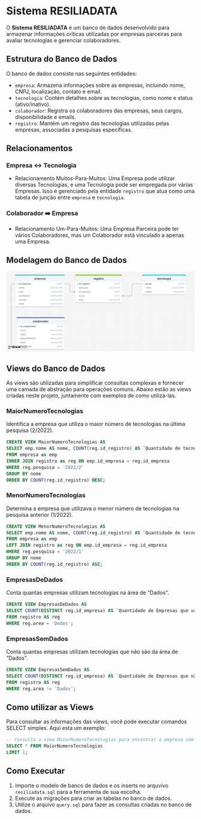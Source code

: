 # Sistema RESILIADATA
O **Sistema RESILIADATA** é um banco de dados desenvolvido para armazenar informações críticas utilizadas por empresas parceiras para avaliar tecnologias e gerenciar colaboradores.

## Estrutura do Banco de Dados

O banco de dados consiste nas seguintes entidades:

- `empresa`: Armazena informações sobre as empresas, incluindo nome, CNPJ, localização, contato e email.
- `tecnologia`: Contém detalhes sobre as tecnologias, como nome e status (ativo/inativo).
- `colaborador`: Registra os colaboradores das empresas, seus cargos, disponibilidade e emails.
- `registro`: Mantém um registro das tecnologias utilizadas pelas empresas, associadas a pesquisas específicas.

## Relacionamentos

### Empresa ↔️ Tecnologia
- Relacionamento Muitos-Para-Muitos: Uma Empresa pode utilizar diversas Tecnologias, e uma Tecnologia pode ser empregada por várias Empresas. Isso é gerenciado pela entidade `registro` que atua como uma tabela de junção entre `empresa` e `tecnologia`.
### Colaborador ➡️ Empresa
- Relacionamento Um-Para-Muitos: Uma Empresa Parceira pode ter vários Colaboradores, mas um Colaborador está vinculado a apenas uma Empresa.

## Modelagem do Banco de Dados

<img src="logico.png"/>

## Views do Banco de Dados

As views são utilizadas para simplificar consultas complexas e fornecer uma camada de abstração para operações comuns. Abaixo estão as views criadas neste projeto, juntamente com exemplos de como utilizá-las.

### MaiorNumeroTecnologias
Identifica a empresa que utiliza o maior número de tecnologias na última pesquisa (2/2022).

```sql
CREATE VIEW MaiorNumeroTecnologias AS
SELECT emp.nome AS nome, COUNT(reg.id_registro) AS `Quantidade de tecnologias 2/2022`
FROM empresa as emp
INNER JOIN registro as reg ON emp.id_empresa = reg.id_empresa
WHERE reg.pesquisa = '2022/2'
GROUP BY nome
ORDER BY COUNT(reg.id_registro) DESC;
```

### MenorNumeroTecnologias
Determina a empresa que utilizava o menor número de tecnologias na pesquisa anterior (1/2022).

```sql
CREATE VIEW MenorNumeroTecnologias AS
SELECT emp.nome AS nome, COUNT(reg.id_registro) AS `Quantidade de tecnologias 1/2022`
FROM empresa as emp
LEFT JOIN registro as reg ON emp.id_empresa = reg.id_empresa
WHERE reg.pesquisa = '2022/1'
GROUP BY nome
ORDER BY COUNT(reg.id_registro) ASC;
```

### EmpresasDeDados
Conta quantas empresas utilizam tecnologias na área de “Dados”.

```sql
CREATE VIEW EmpresasDeDados AS
SELECT COUNT(DISTINCT reg.id_empresa) AS `Quantidade de Empresas que usam tecnlogias para dados`
FROM registro AS reg
WHERE reg.area = 'Dados';
```
### EmpresasSemDados
Conta quantas empresas utilizam tecnologias que não são da área de “Dados”.

```sql
CREATE VIEW EmpresasSemDados AS
SELECT COUNT(DISTINCT reg.id_empresa) AS `Quantidade de Empresas que não usam tecnlogias para dados`
FROM registro AS reg
WHERE reg.area != 'Dados';
```
## Como utilizar as Views
Para consultar as informações das views, você pode executar comandos SELECT simples. Aqui esta um exemplo:
```sql
-- Consulta a view MaiorNumeroTecnologias para encontrar a empresa com o maior uso de tecnologias
SELECT * FROM MaiorNumeroTecnologias
LIMIT 1;
```

## Como Executar
1. Importe o modelo de banco de dados e os inserts no arquvivo `resiliadata.sql` para a ferramenta de sua escolha.
2. Execute as migrações para criar as tabelas no banco de dados.
3. Utilize o arquivo `query.sql` para fazer as consultas criadas no banco de dados.
